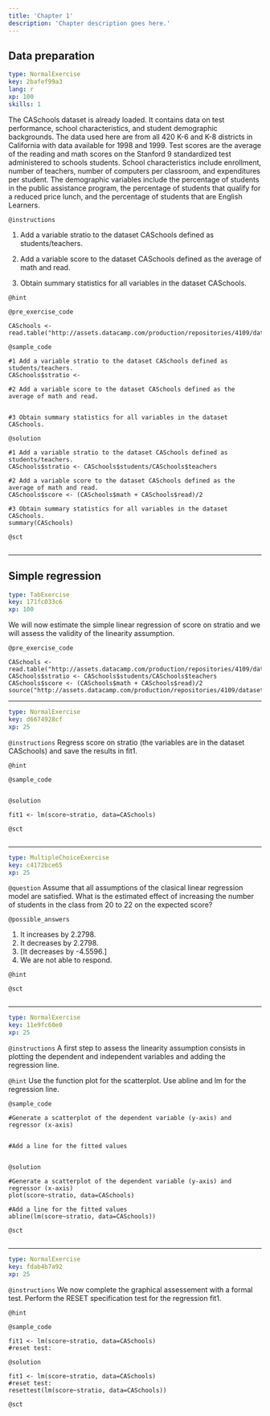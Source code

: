 ```yaml
---
title: 'Chapter 1'
description: 'Chapter description goes here.'
---
```


## Data preparation

```yaml
type: NormalExercise
key: 2bafef99a3
lang: r
xp: 100
skills: 1
```

The CASchools dataset is already loaded. It contains data on test performance, school characteristics, and student demographic backgrounds. The data used here are from all 420 K-6 and K-8 districts in California with data available for 1998 and 1999. Test scores are the average of the reading and math scores on the Stanford 9 standardized test administered to schools students. School characteristics include enrollment, number of teachers, number of computers per classroom, and expenditures per student. The demographic variables include the percentage of students in the public assistance program, the percentage of students that qualify for a reduced price lunch, and the percentage of students that are English Learners.

`@instructions`
1) Add a variable stratio to the dataset CASchools defined as students/teachers.

2) Add a variable score to the dataset CASchools defined as the average of math and read.

3) Obtain summary statistics for all variables in the dataset CASchools.

`@hint`


`@pre_exercise_code`
```{r}
CASchools <- read.table("http://assets.datacamp.com/production/repositories/4109/datasets/58d484cd9aa9884502caf2e43cd1db69ab569f89/CASchools.txt")
```

`@sample_code`
```{r}
#1 Add a variable stratio to the dataset CASchools defined as students/teachers.
CASchools$stratio <- 

#2 Add a variable score to the dataset CASchools defined as the average of math and read.


#3 Obtain summary statistics for all variables in the dataset CASchools.

```

`@solution`
```{r}
#1 Add a variable stratio to the dataset CASchools defined as students/teachers.
CASchools$stratio <- CASchools$students/CASchools$teachers

#2 Add a variable score to the dataset CASchools defined as the average of math and read.
CASchools$score <- (CASchools$math + CASchools$read)/2

#3 Obtain summary statistics for all variables in the dataset CASchools.
summary(CASchools)

```

`@sct`
```{r}

```

---

## Simple regression

```yaml
type: TabExercise
key: 171fc033c6
xp: 100
```

We will now estimate the simple linear regression of score on stratio and we will assess the validity of the linearity assumption.

`@pre_exercise_code`
```{r}
CASchools <- read.table("http://assets.datacamp.com/production/repositories/4109/datasets/58d484cd9aa9884502caf2e43cd1db69ab569f89/CASchools.txt")
CASchools$stratio <- CASchools$students/CASchools$teachers
CASchools$score <- (CASchools$math + CASchools$read)/2
source("http://assets.datacamp.com/production/repositories/4109/datasets/2452ec47ee5ae7d60fcadf8ab51780a5a0244e2c/resettest.R")
```

***

```yaml
type: NormalExercise
key: d6674928cf
xp: 25
```

`@instructions`
Regress score on stratio (the variables are in the dataset CASchools) and save the results in fit1.

`@hint`


`@sample_code`
```{r}

```

`@solution`
```{r}
fit1 <- lm(score~stratio, data=CASchools)
```

`@sct`
```{r}

```

***

```yaml
type: MultipleChoiceExercise
key: c4172bce65
xp: 25
```

`@question`
Assume that all assumptions of the clasical linear regression model are satisfied. What is the estimated effect of increasing the number of students in the class from 20 to 22 on the expected score?

`@possible_answers`
1. It increases by 2.2798. 
2. It decreases by 2.2798.
3. [It decreases by -4.5596.]
4. We are not able to respond.

`@hint`


`@sct`
```{r}

```

***

```yaml
type: NormalExercise
key: 11e9fc60e0
xp: 25
```

`@instructions`
A first step to assess the linearity assumption consists in plotting the dependent and independent variables and adding the regression line.

`@hint`
Use the function plot for the scatterplot. Use abline and lm for the regression line.

`@sample_code`
```{r}
#Generate a scatterplot of the dependent variable (y-axis) and regressor (x-axis)


#Add a line for the fitted values


```

`@solution`
```{r}
#Generate a scatterplot of the dependent variable (y-axis) and regressor (x-axis)
plot(score~stratio, data=CASchools)

#Add a line for the fitted values
abline(lm(score~stratio, data=CASchools))

```

`@sct`
```{r}

```

***

```yaml
type: NormalExercise
key: fdab4b7a92
xp: 25
```

`@instructions`
We now complete the graphical assessement with a formal test. Perform the RESET specification test for the regression fit1.

`@hint`


`@sample_code`
```{r}
fit1 <- lm(score~stratio, data=CASchools)
#reset test:

```

`@solution`
```{r}
fit1 <- lm(score~stratio, data=CASchools)
#reset test:
resettest(lm(score~stratio, data=CASchools))
```

`@sct`
```{r}

```
